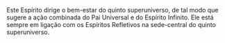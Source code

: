 ﻿Este Espírito dirige o bem-estar do quinto superuniverso, de tal modo que sugere a ação combinada do Pai Universal e do Espírito Infinito. Ele está sempre em ligação com os Espíritos Refletivos na sede-central do quinto superuniverso.